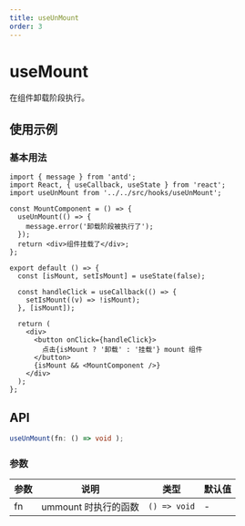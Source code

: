 ```yaml
---
title: useUnMount
order: 3
---
```


# useMount

在组件卸载阶段执行。

## 使用示例

### 基本用法

```tsx
import { message } from 'antd';
import React, { useCallback, useState } from 'react';
import useUnMount from '../../src/hooks/useUnMount';

const MountComponent = () => {
  useUnMount(() => {
    message.error('卸载阶段被执行了');
  });
  return <div>组件挂载了</div>;
};

export default () => {
  const [isMount, setIsMount] = useState(false);

  const handleClick = useCallback(() => {
    setIsMount((v) => !isMount);
  }, [isMount]);

  return (
    <div>
      <button onClick={handleClick}>
        点击{isMount ? '卸载' : '挂载'} mount 组件
      </button>
      {isMount && <MountComponent />}
    </div>
  );
};
```

## API

```ts
useUnMount(fn: () => void );
```

### 参数

| 参数 | 说明                 | 类型         | 默认值 |
| ---- | -------------------- | ------------ | ------ |
| fn   | ummount 时执行的函数 | `() => void` | -      |
